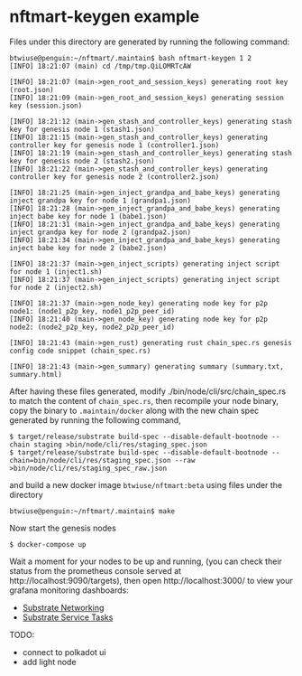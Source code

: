 # nftmart-keygen example

Files under this directory are generated by running the following command:

```
btwiuse@penguin:~/nftmart/.maintain$ bash nftmart-keygen 1 2                                                                                       
[INFO] 18:21:07 (main) cd /tmp/tmp.QiLOMRTcAW

[INFO] 18:21:07 (main->gen_root_and_session_keys) generating root key (root.json)
[INFO] 18:21:09 (main->gen_root_and_session_keys) generating session key (session.json)

[INFO] 18:21:12 (main->gen_stash_and_controller_keys) generating stash key for genesis node 1 (stash1.json)
[INFO] 18:21:15 (main->gen_stash_and_controller_keys) generating controller key for genesis node 1 (controller1.json)
[INFO] 18:21:19 (main->gen_stash_and_controller_keys) generating stash key for genesis node 2 (stash2.json)
[INFO] 18:21:22 (main->gen_stash_and_controller_keys) generating controller key for genesis node 2 (controller2.json)

[INFO] 18:21:25 (main->gen_inject_grandpa_and_babe_keys) generating inject grandpa key for node 1 (grandpa1.json)
[INFO] 18:21:28 (main->gen_inject_grandpa_and_babe_keys) generating inject babe key for node 1 (babe1.json)
[INFO] 18:21:31 (main->gen_inject_grandpa_and_babe_keys) generating inject grandpa key for node 2 (grandpa2.json)
[INFO] 18:21:34 (main->gen_inject_grandpa_and_babe_keys) generating inject babe key for node 2 (babe2.json)

[INFO] 18:21:37 (main->gen_inject_scripts) generating inject script for node 1 (inject1.sh)
[INFO] 18:21:37 (main->gen_inject_scripts) generating inject script for node 2 (inject2.sh)

[INFO] 18:21:37 (main->gen_node_key) generating node key for p2p node1: (node1_p2p_key, node1_p2p_peer_id)
[INFO] 18:21:40 (main->gen_node_key) generating node key for p2p node2: (node2_p2p_key, node2_p2p_peer_id)

[INFO] 18:21:43 (main->gen_rust) generating rust chain_spec.rs genesis config code snippet (chain_spec.rs)

[INFO] 18:21:43 (main->gen_summary) generating summary (summary.txt, summary.html)
```

After having these files generated, modify ./bin/node/cli/src/chain_spec.rs to match the content of `chain_spec.rs`, then recompile your node binary, copy the binary to `.maintain/docker` along with the new chain spec generated by running the following command, 

```
$ target/release/substrate build-spec --disable-default-bootnode --chain staging >bin/node/cli/res/staging_spec.json 
$ target/release/substrate build-spec --disable-default-bootnode --chain=bin/node/cli/res/staging_spec.json --raw >bin/node/cli/res/staging_spec_raw.json
```

and build a new docker image `btwiuse/nftmart:beta` using files under the directory

```
btwiuse@penguin:~/nftmart/.maintain$ make
```

Now start the genesis nodes
```
$ docker-compose up
```

Wait a moment for your nodes to be up and running, (you can check their status from the prometheus console served at http://localhost:9090/targets), then open http://localhost:3000/ to view your grafana monitoring dashboards:
- [Substrate Networking](http://localhost:3000/d/substrate-networking/substrate-networking?orgId=1&refresh=1m&from=now-5m&to=now&var-nodename=node1:9615&var-nodename=node2:9616&var-notif_protocol=All&var-request_protocol=All&var-data_source=Prometheus&var-metric_namespace=substrate)
- [Substrate Service Tasks](http://localhost:3000/d/substrate-service-tasks/substrate-service-tasks?orgId=1&var-nodename=node1:9615&var-nodename=node2:9616&var-metric_namespace=substrate&var-data_source=Prometheus&from=now-5m&to=now)

TODO:
- connect to polkadot ui
- add light node
